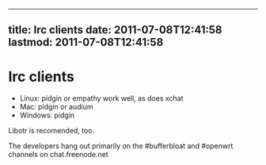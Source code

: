 
---
title: Irc clients
date: 2011-07-08T12:41:58
lastmod: 2011-07-08T12:41:58
---
Irc clients
===========

-   Linux: pidgin or empathy work well, as does xchat
-   Mac: pidgin or audium
-   Windows: pidgin

Libotr is recomended, too.

The developers hang out primarily on the \#bufferbloat and \#openwrt
channels on chat.freenode.net

